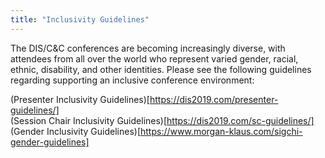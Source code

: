```yaml
---
title: "Inclusivity Guidelines"
---
```


The DIS/C&C conferences are becoming increasingly diverse, with attendees from all over the world who represent varied gender, racial, ethnic, disability, and other identities. Please see the following guidelines regarding supporting an inclusive conference environment:
</br>

(Presenter Inclusivity Guidelines)[https://dis2019.com/presenter-guidelines/] </br>
(Session Chair Inclusivity Guidelines)[https://dis2019.com/sc-guidelines/]</br>
(Gender Inclusivity Guidelines)[https://www.morgan-klaus.com/sigchi-gender-guidelines]</br>
